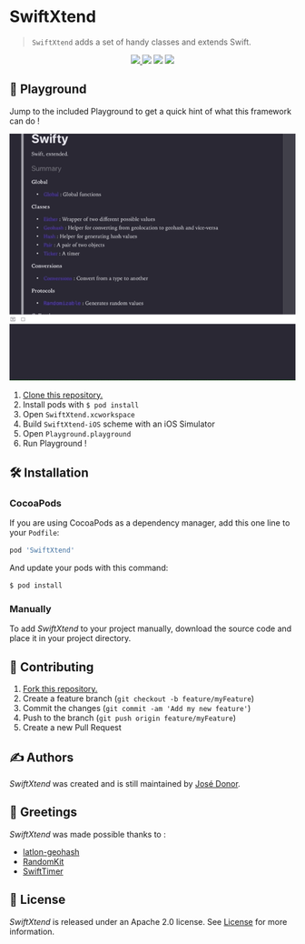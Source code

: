 # SwiftXtend

> `SwiftXtend` adds a set of handy classes and extends Swift.
<p align="center">
	<a href="https://swift.org">
        <img src="https://img.shields.io/badge/Swift-4.2-orange.svg" />
    </a>
    <a>
        <img src="https://img.shields.io/badge/platform-iOS-lightgrey.svg" />
    </a>
    <a>
          <img src="https://img.shields.io/github/release/iDonJose/SwiftXtend.svg" />
    </a>
    <a href="https://cocoapods.org/pods/SwiftXtend">
          <img src="https://img.shields.io/cocoapods/v/SwiftXtend.svg" />
    </a>
</p>


## 🎲 Playground

Jump to the included Playground to get a quick hint of what this framework can do !

![](https://github.com/iDonJose/SwiftXtend/raw/master/Meta/Playground.gif)

 1. [Clone this repository.](https://github.com/idonjose/SwiftXtend/archive/master.zip)
 1. Install pods with `$ pod install`
 1. Open `SwiftXtend.xcworkspace`
 1. Build `SwiftXtend-iOS` scheme with an iOS Simulator
 1. Open `Playground.playground`
 1. Run Playground !


## 🛠 Installation

### CocoaPods

If you are using CocoaPods as a dependency manager, add this one line to your `Podfile`:

```ruby
pod 'SwiftXtend'
```

And update your pods with this command:

```bash
$ pod install
```

### Manually

To add *SwiftXtend* to your project manually, download the source code and place it in your project directory.


## 👋 Contributing

1. [Fork this repository.](https://github.com/idonjose/SwiftXtend/fork)
1. Create a feature branch (`git checkout -b feature/myFeature`)
1. Commit the changes (`git commit -am 'Add my new feature'`)
1. Push to the branch (`git push origin feature/myFeature`)
1. Create a new Pull Request


## ✍️ Authors
*SwiftXtend* was created and is still maintained by [José Donor](donor.develop@gmail.com).

## 👏 Greetings
*SwiftXtend* was made possible thanks to :
- [latlon-geohash](https://github.com/chrisveness/latlon-geohash)
- [RandomKit](https://github.com/nvzqz/RandomKit)
- [SwiftTimer](https://github.com/100mango/SwiftTimer)

## 📃 License
*SwiftXtend* is released under an Apache 2.0 license. See [License](https://github.com/idonjose/SwiftXtend/blob/master/LICENSE) for more information.
